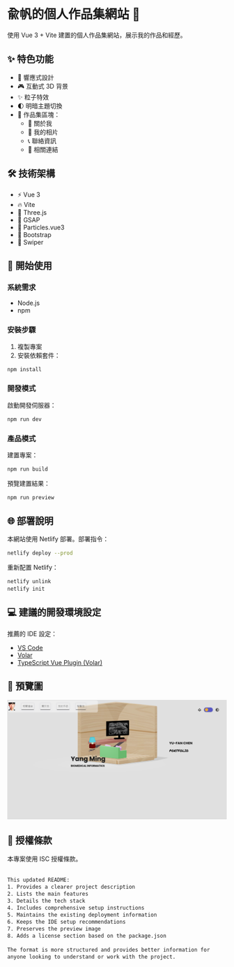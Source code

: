 # 兪帆的個人作品集網站 🌟

使用 Vue 3 + Vite 建置的個人作品集網站，展示我的作品和經歷。

## ✨ 特色功能

- 📱 響應式設計
- 🎮 互動式 3D 背景
- ✨ 粒子特效
- 🌓 明暗主題切換
- 📑 作品集區塊：
  - 👤 關於我
  - 📸 我的相片
  - 📞 聯絡資訊
  - 🔗 相關連結

## 🛠️ 技術架構

- ⚡ Vue 3
- 🔥 Vite
- 🎨 Three.js
- 🎯 GSAP
- 🌠 Particles.vue3
- 🎁 Bootstrap
- 🎪 Swiper

## 🚀 開始使用

### 系統需求

- Node.js
- npm

### 安裝步驟

1. 複製專案
2. 安裝依賴套件：

```bash
npm install
```

### 開發模式

啟動開發伺服器：

```bash
npm run dev
```

### 產品模式

建置專案：

```bash
npm run build
```

預覽建置結果：

```bash
npm run preview
```

## 🌐 部署說明

本網站使用 Netlify 部署。部署指令：

```bash
netlify deploy --prod
```

重新配置 Netlify：

```bash
netlify unlink
netlify init
```

## 💻 建議的開發環境設定

推薦的 IDE 設定：

- [VS Code](https://code.visualstudio.com/)
- [Volar](https://marketplace.visualstudio.com/items?itemName=Vue.volar)
- [TypeScript Vue Plugin (Volar)](https://marketplace.visualstudio.com/items?itemName=Vue.vscode-typescript-vue-plugin)

## 📸 預覽圖

![作品集預覽](https://github.com/jos556/0215-room/blob/main/src/assets/screenshot.png)

## 📄 授權條款

本專案使用 ISC 授權條款。

```

This updated README:
1. Provides a clearer project description
2. Lists the main features
3. Details the tech stack
4. Includes comprehensive setup instructions
5. Maintains the existing deployment information
6. Keeps the IDE setup recommendations
7. Preserves the preview image
8. Adds a license section based on the package.json

The format is more structured and provides better information for anyone looking to understand or work with the project.
```
